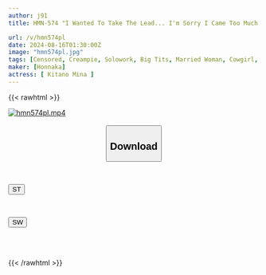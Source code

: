 ```yaml
---
author: j91
title: HMN-574 "I Wanted To Take The Lead... I'm Sorry I Came Too Much!!" I Was Supposed To Teach The College Student Next Door About Sex, But It's Been So Long Since I've Had Sex That I Ended Up Cumming Like Crazy On The Younger Guy's Hard Cock, Swinging My Hips And Groping His Uterus As He Rides Me, Cumming Over And Over Again - Frustrated Wife Kitano Mina

url: /v/hmn574pl
date: 2024-08-16T01:30:00Z
image: "hmn574pl.jpg"
tags: [Censored, Creampie, Solowork, Big Tits, Married Woman, Cowgirl, Cuckold	]
maker: [Honnaka]
actress: [ Kitano Mina ]
---
```



{{< rawhtml >}}

<div class="video" data-videoid="RgaJz17wvjFdd6W">
    <a href="javascript:;">
        <img src="/v/hmn574pl/hmn574pl.jpg" width="WIDTH" height="HEIGHT" alt="hmn574pl.mp4" loading="lazy">
    </a>
</div>

<script type="text/javascript" src="https://j91.asia/asset/on-demand-st.js"></script>

<br>
  <link rel="stylesheet" href="https://j91.asia/asset/bs5.css">
  
  <center>
  <button class="btn btn-primary" type="button" data-bs-toggle="collapse" data-bs-target=".multi-collapse" aria-expanded="false" aria-controls="multiCollapseExample1 multiCollapseExample2"><h2>Download</h2></button></center>
</p>
<div class="row">
  <div class="col">
    <div class="collapse multi-collapse" id="multiCollapseExample1">
      <div class="card card-body">
	      	      <br>
<div class="buttons">  
<p><a href="/v/hmn574pl/st.html" target="_blank"><button class="btn-hover color-3"><i class="fa fa-download"></i> ST</button></a></p></div>
    </div>
  </div>
</div>
  <div class="col">
    <div class="collapse multi-collapse" id="multiCollapseExample2">
      <div class="card card-body">
	      <br>
<div class="buttons">
<p><a href="/v/hmn574pl/sw.html" target="_blank"><button class="btn-hover color-2"><i class="fa fa-download"></i> SW</button></a></p></div>
<br><br>
      </div>
    </div>
  </div>
</div>

{{< /rawhtml >}}